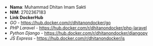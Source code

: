 ﻿- **Nama**: Muhammad Dhitan Imam Sakti
- **NIM**: 2702367183
- **Link DockerHub**
- *GO* - https://hub.docker.com/r/dhitanondocker/go
- *PHP Laravel* - https://hub.docker.com/r/dhitanondocker/php-laravel
- *Python Django* - https://hub.docker.com/r/dhitanondocker/djangopy
- *JS Express* - https://hub.docker.com/r/dhitanondocker/js
